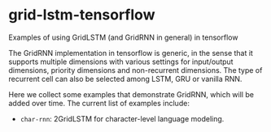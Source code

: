 # grid-lstm-tensorflow

Examples of using GridLSTM (and GridRNN in general) in tensorflow

The GridRNN implementation in tensorflow is generic, in the sense that it supports multiple 
dimensions with various settings for input/output dimensions, priority dimensions and non-recurrent dimensions.
The type of recurrent cell can also be selected among LSTM, GRU or vanilla RNN.

Here we collect some examples that demonstrate GridRNN, which will be added over time.
The current list of examples include:

- `char-rnn`: 2GridLSTM for character-level language modeling.

